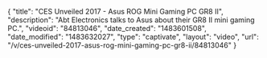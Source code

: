 {
    "title": "CES Unveiled 2017 - Asus ROG Mini Gaming PC GR8 II",
    "description": "Abt Electronics talks to Asus about their GR8 II mini gaming PC.",
    "videoid": "84813046",
    "date_created": "1483601508",
    "date_modified": "1483632027",
    "type": "captivate",
    "layout": "video",
    "url": "\/v\/ces-unveiled-2017-asus-rog-mini-gaming-pc-gr8-ii\/84813046"
}